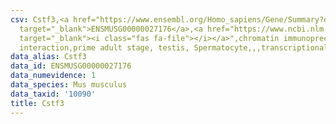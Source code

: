 ```yaml
---
csv: Cstf3,<a href="https://www.ensembl.org/Homo_sapiens/Gene/Summary?db=core;g=ENSMUSG00000027176"
  target="_blank">ENSMUSG00000027176</a>,<a href="https://www.ncbi.nlm.nih.gov/pubmed/25450459"
  target="_blank"><i class="fas fa-file"></i></a>",chromatin immunoprecipitation assay,direct
  interaction,prime adult stage, testis, Spermatocyte,,,transcriptional regulation,
data_alias: Cstf3
data_id: ENSMUSG00000027176
data_numevidence: 1
data_species: Mus musculus
data_taxid: '10090'
title: Cstf3
---
```

